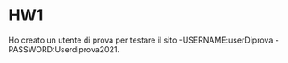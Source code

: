 # HW1
Ho creato un utente di prova per testare il sito
-USERNAME:userDiprova
-PASSWORD:Userdiprova2021.
